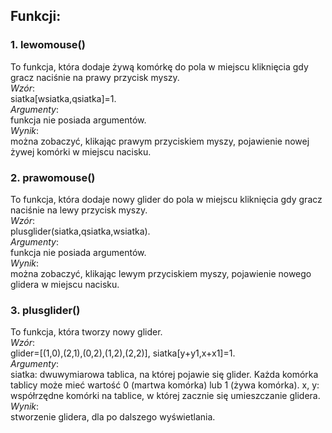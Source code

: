 ## Funkcji:
### 1. lewomouse()  
To funkcja, która dodaje żywą komórkę do pola w miejscu kliknięcia gdy gracz naciśnie na prawy przycisk myszy.  
*Wzór*:  
siatka[wsiatka,qsiatka]=1.  
*Argumenty*:  
funkcja nie posiada argumentów.  
*Wynik*:  
można zobaczyć, klikając prawym przyciskiem myszy, pojawienie nowej żywej komórki w miejscu nacisku.   
### 2. prawomouse()
To funkcja, która dodaje nowy glider do pola w miejscu kliknięcia gdy gracz naciśnie na lewy przycisk myszy.  
*Wzór*:  
plusglider(siatka,qsiatka,wsiatka).  
*Argumenty*:  
funkcja nie posiada argumentów.  
*Wynik*:  
można zobaczyć, klikając lewym przyciskiem myszy, pojawienie nowego glidera w miejscu nacisku.   
### 3. plusglider()
To funkcja, która tworzy nowy glider.  
*Wzór*:   
glider=[(1,0),(2,1),(0,2),(1,2),(2,2)], siatka[y+y1,x+x1]=1.  
*Argumenty*:  
siatka: dwuwymiarowa tablica, na której pojawie się glider. Każda komórka tablicy może mieć wartość 0 (martwa komórka) lub 1 (żywa komórka).
x, y: współrzędne komórki na tablice, w której zacznie się umieszczanie glidera.  
*Wynik*:  
stworzenie glidera, dla po dalszego wyświetlania.   